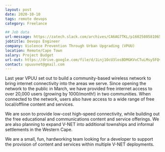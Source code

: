 ```yaml
---
layout: post
date: 2020-10-10
tags: remote devops
category: Freelance

## Job data
url-message: https://zatech.slack.com/archives/CA6AG7TKL/p1602508581065900
jobtitle: Devops Engineer
company: Violence Prevention Through Urban Upgrading (VPUU)
location: Remote/Cape Town
salary: Project Budget
url-out: https://drive.google.com/file/d/1Lnj1OcU3losBDMGKVvCTuLMsy5FQv3uU/view
contact: vpuuvnet@gmail.com
---
```


Last year VPUU set out to build a community-based wireless network to bring internet connectivity into the areas we serve.
Since opening the network to the public in March, we have provided free internet access to over 20,000 users (growing by 1000/month!) in two communities. When connected to the network, users also have access to a wide range of free local/offline content and services.

We are soon to provide low-cost high-speed connectivity, while building out the free educational and communications content and service offerings. We are also planning to expand V-NET into additional townships and informal settlements in the Western Cape.

We are a small, fun, hardworking team looking for a developer to support the provision of content and services within multiple V-NET deployments.
